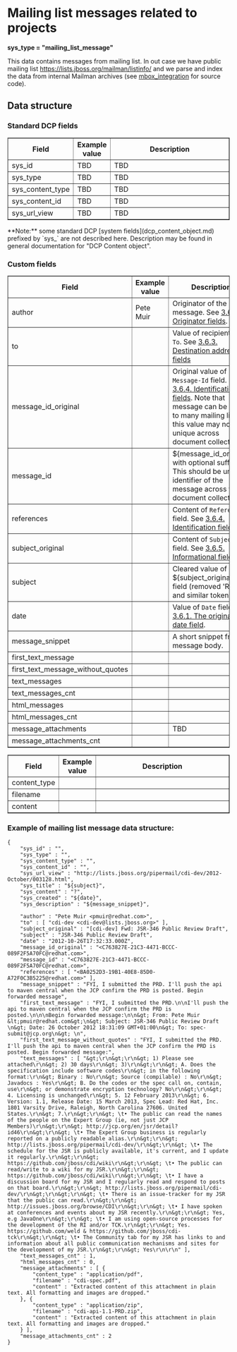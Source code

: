 Mailing list messages related to projects
=========================================

**sys\_type = "mailing_list_message"**

This data contains messages from mailing list. In out case we have public mailing list <https://lists.jboss.org/mailman/listinfo/>
and we parse and index the data from internal Mailman archives (see [mbox_integration](https://github.com/searchisko/mbox_integration) for source code).

## Data structure

### Standard DCP fields
<table border="1">
<thead>
  <th>Field</th>
  <th>Example value</th>
  <th width="63%">Description</th>
</thead>
<tbody>
<tr><td>sys_id</td><td>TBD</td><td>TBD</td></tr>
<tr><td>sys_type</td><td>TBD</td><td>TBD</td></tr>
<tr><td>sys_content_type</td><td>TBD</td><td>TBD</td></tr>
<tr><td>sys_content_id</td><td>TBD</td><td>TBD</td></tr>
<tr><td>sys_url_view</td><td>TBD</td><td>TBD</td></tr>
</tbody>
</table>
**Note:** some standard DCP [system fields](dcp_content_object.md) prefixed by `sys_` are not described here.
Description may be found in general documentation for "DCP Content object".

### Custom fields
<table border="1">
<thead>
  <th>Field</th>
  <th>Example value</th>
  <th width="63%">Description</th>
</thead>
<tbody>
<tr><td>author</td><td>Pete Muir <pmuir@redhat.com></td><td>Originator of the message. See <a href="http://tools.ietf.org/html/rfc2822#section-3.6.2">3.6.2. Originator fields</a>.</td></tr>
<tr><td>to</td><td></td><td>Value of recipient field <code>To</code>. See <a href="http://tools.ietf.org/html/rfc2822#section-3.6.3">3.6.3. Destination address fields</a></td></tr>
<tr><td>message_id_original</td><td></td><td>Original value of <code>Message-Id</code> field. See <a href="http://tools.ietf.org/html/rfc2822#section-3.6.4">3.6.4. Identification fields</a>. Note that message can be sent to many mailing lists so this value may not be unique across document collection.</td></tr>
<tr><td>message_id</td><td></td><td>${message_id_original} with optional suffix. This should be unique identifier of the message across whole document collection.</td></tr>
<tr><td>references</td><td></td><td>Content of <code>References</code> field. See <a href="http://tools.ietf.org/html/rfc2822#section-3.6.4">3.6.4. Identification fields</a>.</td></tr>
<tr><td>subject_original</td><td></td><td>Content of <code>Subject</code> field. See <a href="http://tools.ietf.org/html/rfc2822#section-3.6.5">3.6.5. Informational fields</a>.</td></tr>
<tr><td>subject</td><td></td><td>Cleared value of ${subject_original} field (removed 'RE:' and similar tokens).</td></tr>
<tr><td>date</td><td></td><td>Value of <code>Date</code> field. See <a href="http://tools.ietf.org/html/rfc2822#section-3.6.1">3.6.1. The origination date field</a>.</td></tr>
<tr><td>message_snippet</td><td></td><td>A short snippet from message body.</td></tr>
<tr><td>first_text_message</td><td></td><td></td></tr>
<tr><td>first_text_message_without_quotes</td><td></td><td></td></tr>
<tr><td>text_messages</td><td></td><td></td></tr>
<tr><td>text_messages_cnt</td><td></td><td></td></tr>
<tr><td>html_messages</td><td></td><td></td></tr>
<tr><td>html_messages_cnt</td><td></td><td></td></tr>
<tr><td>message_attachments</td><td></td><td>TBD</td></tr>
<tr><td>message_attachments_cnt</td><td></td><td></td></tr>
</tbody>
</table>

<table border="1">
<thead>
  <th>Field</th>
  <th>Example value</th>
  <th width="63%">Description</th>
</thead>
<tbody>
<tr><td>content_type</td><td></td><td></td></tr>
<tr><td>filename</td><td></td><td></td></tr>
<tr><td>content</td><td></td><td></td></tr>
</tbody>
</table>

### Example of mailing list message data structure:

    {
        "sys_id" : "",
        "sys_type" : "",
        "sys_content_type" : "",
        "sys_content_id" : "",
        "sys_url_view" : "http://lists.jboss.org/pipermail/cdi-dev/2012-October/003128.html",
        "sys_title" : "${subject}",
        "sys_content" : "?",
        "sys_created" : "${date}",
        "sys_description" : "${message_snippet}",

        "author" : "Pete Muir <pmuir@redhat.com>",
        "to" : [ "cdi-dev <cdi-dev@lists.jboss.org>" ],
        "subject_original" : "[cdi-dev] Fwd: JSR-346 Public Review Draft",
        "subject" : "JSR-346 Public Review Draft",
        "date" : "2012-10-26T17:32:33.000Z",
        "message_id_original" : "<C763827E-21C3-4471-BCCC-089F2F5A70FC@redhat.com>",
        "message_id" : "<C763827E-21C3-4471-BCCC-089F2F5A70FC@redhat.com>",
        "references" : [ "<BA0252D3-19B1-40E8-85D0-A72F0C3B5225@redhat.com>" ],
        "message_snippet" : "FYI, I submitted the PRD. I'll push the api to maven central when the JCP confirm the PRD is posted. Begin forwarded message",
        "first_text_message" : "FYI, I submitted the PRD.\n\nI'll push the api to maven central when the JCP confirm the PRD is posted.\n\n\nBegin forwarded message:\n\n&gt; From: Pete Muir &lt;pmuir@redhat.com&gt;\n&gt; Subject: JSR-346 Public Review Draft \n&gt; Date: 26 October 2012 18:31:09 GMT+01:00\n&gt; To: spec-submit@jcp.org\n&gt; \n",
        "first_text_message_without_quotes" : "FYI, I submitted the PRD. I'll push the api to maven central when the JCP confirm the PRD is posted. Begin forwarded message:",
        "text_messages" : [ "&gt;\r\n&gt;\r\n&gt; 1) Please see attached\r\n&gt; 2) 30 days\r\n&gt; 3)\r\n&gt;\r\n&gt; A. Does the specification include software codes\r\n&gt; in the following format:\r\n&gt; Binary : No\r\n&gt; Source (compilable) : No\r\n&gt; Javadocs : Yes\r\n&gt; B. Do the codes or the spec call on, contain, use\r\n&gt; or demonstrate encryption technology? No\r\n&gt;\r\n&gt; 4. Licensing is unchanged\r\n&gt; 5. 12 February 2013\r\n&gt; 6. Version: 1.1, Release Date: 15 March 2013, Spec Lead: Red Hat, Inc. 1801 Varsity Drive, Raleigh, North Carolina 27606. United States.\r\n&gt; 7.\r\n&gt;\r\n&gt; \t• The public can read the names of the people on the Expert Group (ie, not just JCP Members)\r\n&gt;\r\n&gt; http://jcp.org/en/jsr/detail?id46\r\n&gt;\r\n&gt; \t• The Expert Group business is regularly reported on a publicly readable alias.\r\n&gt;\r\n&gt; http://lists.jboss.org/pipermail/cdi-dev/\r\n&gt;\r\n&gt; \t• The schedule for the JSR is publicly available, it's current, and I update it regularly.\r\n&gt;\r\n&gt; https://github.com/jboss/cdi/wiki\r\n&gt;\r\n&gt; \t• The public can read/write to a wiki for my JSR.\r\n&gt;\r\n&gt; https://github.com/jboss/cdi/wiki\r\n&gt;\r\n&gt; \t• I have a discussion board for my JSR and I regularly read and respond to posts on that board.\r\n&gt;\r\n&gt; http://lists.jboss.org/pipermail/cdi-dev/\r\n&gt;\r\n&gt;\r\n&gt; \t• There is an issue-tracker for my JSR that the public can read.\r\n&gt;\r\n&gt; http://issues.jboss.org/browse/CDI\r\n&gt;\r\n&gt; \t• I have spoken at conferences and events about my JSR recently.\r\n&gt;\r\n&gt; Yes, e.g JavaOne\r\n&gt;\r\n&gt; \t• I am using open-source processes for the development of the RI and/or TCK.\r\n&gt;\r\n&gt; Yes. https://github.com/weld & https://github.com/jboss/cdi-tck\r\n&gt;\r\n&gt; \t• The Community tab for my JSR has links to and information about all public communication mechanisms and sites for the development of my JSR.\r\n&gt;\r\n&gt; Yes\r\n\r\n" ],
        "text_messages_cnt" : 1,
        "html_messages_cnt" : 0,
        "message_attachments" : [ {
            "content_type" : "application/pdf",
            "filename" : "cdi-spec.pdf",
            "content" : "Extracted content of this attachment in plain text. All formatting and images are dropped."
        }, {
            "content_type" : "application/zip",
            "filename" : "cdi-api-1.1-PRD.zip",
            "content" : "Extracted content of this attachment in plain text. All formatting and images are dropped."
        } ],
        "message_attachments_cnt" : 2
    }